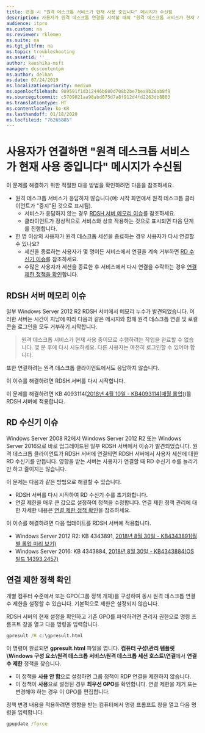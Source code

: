 ```yaml
---
title: 연결 시 "원격 데스크톱 서비스가 현재 사용 중입니다" 메시지가 수신됨
description: 사용자가 원격 데스크톱 연결을 시작할 때의 "원격 데스크톱 서비스가 현재 사용 중입니다" 오류를 해결합니다.
audience: itpro
ms.custom: na
ms.reviewer: rklemen
ms.suite: na
ms.tgt_pltfrm: na
ms.topic: troubleshooting
ms.assetid: ''
author: kaushika-msft
manager: dcscontentpm
ms.author: delhan
ms.date: 07/24/2019
ms.localizationpriority: medium
ms.openlocfilehash: 989591f1d312446b680d708b2be7bea9b26ab8f9
ms.sourcegitcommit: c5709021aa98abd075d7a8f912d4fd2263db8803
ms.translationtype: HT
ms.contentlocale: ko-KR
ms.lasthandoff: 01/18/2020
ms.locfileid: "76265885"
---
```

# <a name="on-connecting-user-receives-remote-desktop-service-is-currently-busy-message"></a>사용자가 연결하면 "원격 데스크톱 서비스가 현재 사용 중입니다" 메시지가 수신됨

이 문제를 해결하기 위한 적절한 대응 방법을 확인하려면 다음을 참조하세요.

- 원격 데스크톱 서비스가 응답하지 않습니다(예: 시작 화면에서 원격 데스크톱 클라이언트가 "중지"된 것으로 표시됨).  
   - 서비스가 응답하지 않는 경우 [RDSH 서버 메모리 이슈](#rdsh-server-memory-issue)를 참조하세요.
   - 클라이언트가 정상적으로 서비스와 상호 작용하는 것으로 표시되면 다음 단계를 진행합니다.
- 한 명 이상의 사용자가 원격 데스크톱 세션을 종료하는 경우 사용자가 다시 연결할 수 있나요?  
   - 세션을 종료하는 사용자가 몇 명이든 서비스에서 연결을 계속 거부하면 [RD 수신기 이슈](#rd-listener-issue)를 참조하세요.
   - 수많은 사용자가 세션을 종료한 후 서비스에서 다시 연결을 수락하는 경우 [연결 제한 정책을 확인](#check-the-connection-limit-policy)합니다.

## <a name="rdsh-server-memory-issue"></a>RDSH 서버 메모리 이슈

일부 Windows Server 2012 R2 RDSH 서버에서 메모리 누수가 발견되었습니다. 이러한 서버는 시간이 지남에 따라 다음과 같은 메시지와 함께 원격 데스크톱 연결 및 로컬 콘솔 로그인을 모두 거부하기 시작합니다.

> 원격 데스크톱 서비스가 현재 사용 중이므로 수행하려는 작업을 완료할 수 없습니다. 몇 분 후에 다시 시도하세요. 다른 사용자는 여전히 로그인할 수 있어야 합니다.

또한 연결하려는 원격 데스크톱 클라이언트에서도 응답하지 않습니다.

이 이슈를 해결하려면 RDSH 서버를 다시 시작합니다.

이 문제를 해결하려면 KB 4093114([2018년 4월 10일 - KB4093114(매월 롤업)](https://support.microsoft.com/help/4093114/))를 RDSH 서버에 적용합니다.

## <a name="rd-listener-issue"></a>RD 수신기 이슈

Windows Server 2008 R2에서 Windows Server 2012 R2 또는 Windows Server 2016으로 바로 업그레이드된 일부 RDSH 서버에서 이슈가 발견되었습니다. 원격 데스크톱 클라이언트가 RDSH 서버에 연결되면 RDSH 서버에서 사용자 세션에 대한 RD 수신기를 만듭니다. 영향을 받는 서버는 사용자가 연결할 때 RD 수신기 수를 늘리기만 하고 줄이지는 않습니다.

이 문제는 다음과 같은 방법으로 해결할 수 있습니다.

  - RDSH 서버를 다시 시작하여 RD 수신기 수를 초기화합니다.
  - 연결 제한을 매우 큰 값으로 설정하여 정책을 수정합니다. 연결 제한 정책 관리에 대한 자세한 내용은 [연결 제한 정책 확인](#check-the-connection-limit-policy)을 참조하세요.

이 이슈를 해결하려면 다음 업데이트를 RDSH 서버에 적용합니다.

  - Windows Server 2012 R2: KB 4343891, [2018년 8월 30일 - KB4343891(월별 롤업 미리 보기)](https://support.microsoft.com/help/4343891/windows-81-update-kb4343891)
  - Windows Server 2016: KB 4343884, [2018년 8월 30일 - KB4343884(OS 빌드 14393.2457)](https://support.microsoft.com/help/4343884/windows-10-update-kb4343884)

## <a name="check-the-connection-limit-policy"></a>연결 제한 정책 확인

개별 컴퓨터 수준에서 또는 GPO(그룹 정책 개체)를 구성하여 동시 원격 데스크톱 연결 수 제한을 설정할 수 있습니다. 기본적으로 제한은 설정되지 않습니다.

RDSH 서버의 현재 설정을 확인하고 기존 GPO를 파악하려면 관리자 권한으로 명령 프롬프트 창을 열고 다음 명령을 입력합니다.
  
```cmd
gpresult /H c:\gpresult.html
```
   
이 명령이 완료되면 **gpresult.html** 파일을 엽니다. **컴퓨터 구성\\관리 템플릿\\Windows 구성 요소\\원격 데스크톱 서비스\\원격 데스크톱 세션 호스트\\연결**에서 **연결 수 제한** 정책을 찾습니다.

  - 이 정책을 **사용 안 함**으로 설정하면 그룹 정책이 RDP 연결을 제한하지 않습니다.
  - 이 정책이 **사용**으로 설정된 경우 **최우선 GPO**를 확인합니다. 연결 제한을 제거 또는 변경해야 하는 경우 이 GPO를 편집합니다.

정책 변경 내용을 적용하려면 영향을 받는 컴퓨터에서 명령 프롬프트 창을 열고 다음 명령을 입력합니다.
  
```cmd
gpupdate /force
```
  
